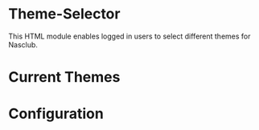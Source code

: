 # Theme-Selector
This HTML module enables logged in users to select different themes for Nasclub.

# Current Themes

# Configuration
